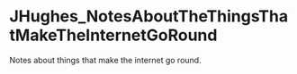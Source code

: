 # JHughes_NotesAboutTheThingsThatMakeTheInternetGoRound
Notes about things that make the internet go round.

